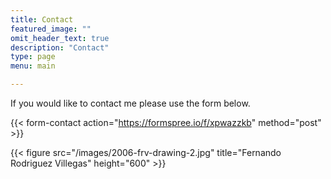 ```yaml
---
title: Contact
featured_image: ""
omit_header_text: true
description: "Contact"
type: page
menu: main

---
```


If you would like to contact me please use the form below.

{{< form-contact action="https://formspree.io/f/xpwazzkb" method="post" >}}


{{< figure src="/images/2006-frv-drawing-2.jpg" title="Fernando Rodriguez Villegas" height="600" >}}

